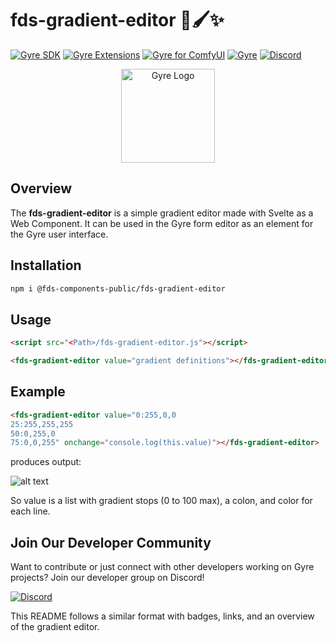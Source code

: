 # fds-gradient-editor 🌈🖌️✨

[![Gyre SDK](https://img.shields.io/badge/Gyre%20SDK-Explore-blue?style=for-the-badge&logo=github)](https://flyingdogsoftware.github.io/gyre-sdk/)
[![Gyre Extensions](https://img.shields.io/badge/Gyre%20Extensions-Repository-blue?style=for-the-badge&logo=github)](https://github.com/flyingdogsoftware/gyre-extensions/)
[![Gyre for ComfyUI](https://img.shields.io/badge/Gyre%20for%20ComfyUI-Explore-blue?style=for-the-badge&logo=github)](https://github.com/flyingdogsoftware/gyre_for_comfyui)
[![Gyre](https://img.shields.io/badge/Gyre-Website-orange?style=for-the-badge&logo=internet-explorer)](https://gyre.ai)
[![Discord](https://img.shields.io/badge/Discord-Join%20Us-7289DA?style=for-the-badge&logo=discord)](https://discord.gg/HyaNtnU5Pw)

<p align="center">
  <img src="https://gyre.ai/images/logo.png" alt="Gyre Logo" width="150px">
</p>

## Overview

The **fds-gradient-editor** is a simple gradient editor made with Svelte as a Web Component. It can be used in the Gyre form editor as an element for the Gyre user interface.

## Installation

```sh
npm i @fds-components-public/fds-gradient-editor
```

## Usage

```html
<script src="<Path>/fds-gradient-editor.js"></script>

<fds-gradient-editor value="gradient definitions"></fds-gradient-editor>
```

## Example

```html
<fds-gradient-editor value="0:255,0,0
25:255,255,255
50:0,255,0
75:0,0,255" onchange="console.log(this.value)"></fds-gradient-editor>
```

produces output:

![alt text](image.png)

So value is a list with gradient stops (0 to 100 max), a colon, and color for each line.

## Join Our Developer Community

Want to contribute or just connect with other developers working on Gyre projects? Join our developer group on Discord!

[![Discord](https://img.shields.io/badge/Discord-Join%20Us-7289DA?style=for-the-badge&logo=discord)](https://discord.gg/HyaNtnU5Pw)

This README follows a similar format with badges, links, and an overview of the gradient editor.

